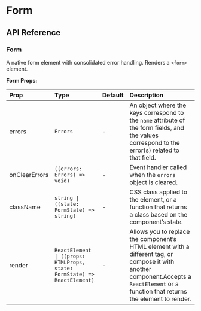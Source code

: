 # Form

[//]: types.ts '<-- Autogenerated By (do not edit the following markdown directly)'

## API Reference

### Form

A native form element with consolidated error handling. Renders a `<form>` element.

**Form Props:**

| Prop          | Type                                                                     | Default | Description                                                                                                                                                                              |
| :------------ | :----------------------------------------------------------------------- | :------ | :--------------------------------------------------------------------------------------------------------------------------------------------------------------------------------------- |
| errors        | `Errors`                                                                 | -       | An object where the keys correspond to the `name` attribute of the form fields, and the values correspond to the error(s) related to that field.                                         |
| onClearErrors | `((errors: Errors) => void)`                                             | -       | Event handler called when the `errors` object is cleared.                                                                                                                                |
| className     | `string \| ((state: FormState) => string)`                               | -       | CSS class applied to the element, or a function that returns a class based on the component’s state.                                                                                     |
| render        | `ReactElement \| ((props: HTMLProps, state: FormState) => ReactElement)` | -       | Allows you to replace the component’s HTML element with a different tag, or compose it with another component.Accepts a `ReactElement` or a function that returns the element to render. |
